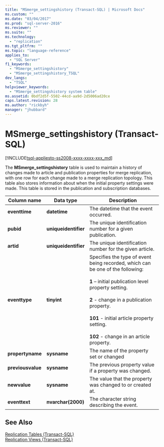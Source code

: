 ```yaml
---
title: "MSmerge_settingshistory (Transact-SQL) | Microsoft Docs"
ms.custom: ""
ms.date: "03/04/2017"
ms.prod: "sql-server-2016"
ms.reviewer: ""
ms.suite: ""
ms.technology: 
  - "replication"
ms.tgt_pltfrm: ""
ms.topic: "language-reference"
applies_to: 
  - "SQL Server"
f1_keywords: 
  - "MSmerge_settingshistory"
  - "MSmerge_settingshistory_TSQL"
dev_langs: 
  - "TSQL"
helpviewer_keywords: 
  - "MSmerge_settingshistory system table"
ms.assetid: 0bdf2d5f-5502-44cd-aa9d-2d5006ad20ce
caps.latest.revision: 28
ms.author: "rickbyh"
manager: "jhubbard"
---
```

# MSmerge_settingshistory (Transact-SQL)
[!INCLUDE[tsql-appliesto-ss2008-xxxx-xxxx-xxx_md](../../../a9retired/includes/tsql-appliesto-ss2008-xxxx-xxxx-xxx-md.md)]

  The **MSmerge_settingshistory** table is used to maintain a history of changes made to article and publication properties for merge replication, with one row for each change made to a merge replication topology. This table also stores information about when the initial property settings were made. This table is stored in the publication and subscription databases.  
  
|Column name|Data type|Description|  
|-----------------|---------------|-----------------|  
|**eventtime**|**datetime**|The datetime that the event occurred.|  
|**pubid**|**uniqueidentifier**|The unique identification number for a given publication.|  
|**artid**|**uniqueidentifier**|The unique identification number for the given article.|  
|**eventtype**|**tinyint**|Specifies the type of event being recorded, which can be one of the following:<br /><br /> **1** – initial publication level property setting.<br /><br /> **2** - change in a publication property.<br /><br /> **101** - initial article property setting.<br /><br /> **102** - change in an article property.|  
|**propertyname**|**sysname**|The name of the property set or changed|  
|**previousvalue**|**sysname**|The previous property value if a property was changed.|  
|**newvalue**|**sysname**|The value that the property was changed to or created at.|  
|**eventtext**|**nvarchar(2000)**|The character string describing the event.|  
  
## See Also  
 [Replication Tables &#40;Transact-SQL&#41;](../../../relational-databases/reference/system-tables/replication-tables-transact-sql.md)   
 [Replication Views &#40;Transact-SQL&#41;](../../../relational-databases/reference/system-views/replication-views-transact-sql.md)  
  
  